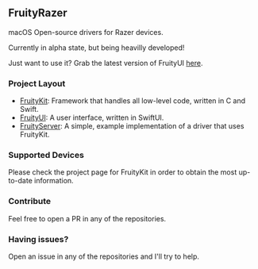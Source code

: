 ## FruityRazer

macOS Open-source drivers for Razer devices.

Currently in alpha state, but being heavilly developed!

Just want to use it? Grab the latest version of FruityUI [here](https://github.com/FruityRazer/FruityUI/releases).

### Project Layout

 - [FruityKit](https://github.com/FruityRazer/FruityKit): Framework that handles all low-level code, written in C and Swift.
 - [FruityUI](https://github.com/FruityRazer/FruityUI): A user interface, written in SwiftUI.
 - [FruityServer](https://github.com/FruityRazer/FruityServer): A simple, example implementation of a driver that uses FruityKit.

### Supported Devices

Please check the project page for FruityKit in order to obtain the most up-to-date information.

### Contribute

Feel free to open a PR in any of the repositories.

### Having issues?

Open an issue in any of the repositories and I'll try to help.
